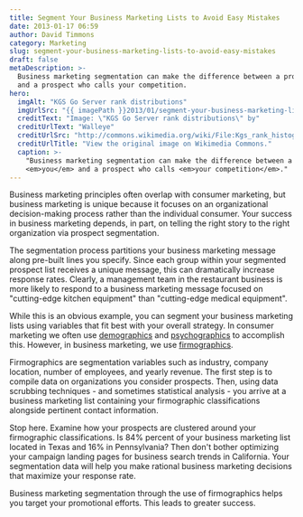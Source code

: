 ```yaml
---
title: Segment Your Business Marketing Lists to Avoid Easy Mistakes
date: 2013-01-17 06:59
author: David Timmons
category: Marketing
slug: segment-your-business-marketing-lists-to-avoid-easy-mistakes
draft: false
metaDescription: >-
  Business marketing segmentation can make the difference between a prospect who calls you
  and a prospect who calls your competition.
hero:
  imgAlt: "KGS Go Server rank distributions"
  imgUrlSrc: "{{ imagePath }}2013/01/segment-your-business-marketing-lists-to-avoid-easy-mistakes0.jpg"
  creditText: "Image: \"KGS Go Server rank distributions\" by"
  creditUrlText: "Walleye"
  creditUrlSrc: "http://commons.wikimedia.org/wiki/File:Kgs_rank_histogram.png"
  creditUrlTitle: "View the original image on Wikimedia Commons."
  caption: >-
    "Business marketing segmentation can make the difference between a prospect who calls
    <em>you</em> and a prospect who calls <em>your competition</em>."
---
```


Business marketing principles often overlap with consumer marketing, but
business marketing is unique because it focuses on an organizational
decision-making process rather than the individual consumer. Your
success in business marketing depends, in part, on telling the right
story to the right organization via prospect segmentation.

The segmentation process partitions your business marketing message
along pre-built lines you specify. Since each group within your
segmented prospect list receives a unique message, this can dramatically
increase response rates. Clearly, a management team in the restaurant
business is more likely to respond to a business marketing message
focused on "cutting-edge kitchen equipment" than "cutting-edge medical
equipment".

While this is an obvious example, you can segment your business
marketing lists using variables that fit best with your overall
strategy. In consumer marketing we often use [demographics][] and
[psychographics][] to accomplish this. However, in business
marketing, we use [firmographics][].

Firmographics are segmentation variables such as industry, company
location, number of employees, and yearly revenue. The first step is to
compile data on organizations you consider prospects. Then, using data
scrubbing techniques - and sometimes statistical analysis - you arrive
at a business marketing list containing your firmographic
classifications alongside pertinent contact information.

Stop here. Examine how your prospects are clustered around your
firmographic classifications. Is 84% percent of your business marketing
list located in Texas and 16% in Pennsylvania? Then don't bother
optimizing your campaign landing pages for business search trends in
California. Your segmentation data will help you make rational business
marketing decisions that maximize your response rate.

Business marketing segmentation through the use of firmographics helps
you target your promotional efforts. This leads to greater success.


[demographics]: http://www.merriam-webster.com/dictionary/demographics
  "Click here to read a definition of demographics."

[firmographics]: http://en.wikipedia.org/wiki/Firmographics
  "Click here to read more about firmographics."

[psychographics]: http://www.merriam-webster.com/dictionary/psychographics
  "Click here to read a definition of psychographics."
